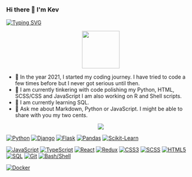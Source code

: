 ### Hi there 👋 I'm Kev
[![Typing SVG](https://readme-typing-svg.herokuapp.com?font=Fira+Code&pause=1000&width=435&lines=Student;Developer;Aspiring+Business+Scientist)](https://git.io/typing-svg)


<div id="header" align="center">
  <img src="https://media.giphy.com/media/HwBlFQZFcAoUcPHZdX/giphy.gif" width="100"/>
</div>

- 🎇 In the year 2021, I started my coding journey. I have tried to code a few times before but I never got serious until then.
- 🔭 I am currently tinkering with code polishing my Python, HTML, SCSS/CSS and JavaScript I am also working on R and Shell scripts.
- 🌱 I am currently learning SQL.
- 💬 Ask me about Markdown, Python or JavaScript. I might be able to share with you my two cents.

<p align="center">

<img src="https://github-readme-stats.vercel.app/api/top-langs/?username=cave-o&theme=dark&hide_border=false&include_all_commits=true&count_private=true&layout=compact&langs_count=6">

</p>

[![Python](https://img.shields.io/badge/Python-3776AB?style=for-the-badge&logo=python&logoColor=white)](https://github.com/topics/python)
[![Django](https://img.shields.io/badge/Django-092E20?style=for-the-badge&logo=django&logoColor=white)](https://github.com/topics/django)
[![Flask](https://img.shields.io/badge/Flask-000000?style=for-the-badge&logo=flask&logoColor=white)](https://github.com/topics/flask)
[![Pandas](https://img.shields.io/badge/pandas-150458?style=for-the-badge&logo=pandas&logoColor=white)](https://github.com/topics/pandas)
[![Scikit-Learn](https://img.shields.io/badge/scikit--learn-F7931E?style=for-the-badge&logo=scikit-learn&logoColor=white)](https://github.com/topics/scikit-learn)

[![JavaScript](https://img.shields.io/badge/JavaScript-F7DF1E?style=for-the-badge&logo=javascript&logoColor=black)](https://github.com/topics/javascript)
[![TypeScript](https://img.shields.io/badge/TypeScript-3178C6?style=for-the-badge&logo=typescript&logoColor=white)](https://github.com/topics/typescript)
[![React](https://img.shields.io/badge/React-61DAFB?style=for-the-badge&logo=react&logoColor=black)](https://github.com/topics/react)
[![Redux](https://img.shields.io/badge/Redux-764ABC?style=for-the-badge&logo=redux&logoColor=white)](https://github.com/topics/redux)
[![CSS3](https://img.shields.io/badge/CSS3-1572B6?style=for-the-badge&logo=css3&logoColor=white)](https://github.com/topics/css)
[![SCSS](https://img.shields.io/badge/SCSS-CC6699?style=for-the-badge&logo=sass&logoColor=white)](https://github.com/topics/scss)
[![HTML5](https://img.shields.io/badge/HTML5-E34F26?style=for-the-badge&logo=html5&logoColor=white)](https://github.com/topics/html)
[![SQL](https://img.shields.io/badge/SQL-4479A1?style=for-the-badge&logo=postgresql&logoColor=white)](https://github.com/topics/sql)
[![Git](https://img.shields.io/badge/Git-F05032?style=for-the-badge&logo=git&logoColor=white)](https://github.com/topics/git)
[![Bash/Shell](https://img.shields.io/badge/Bash/Shell-4EAA25?style=for-the-badge&logo=gnu-bash&logoColor=white)](https://github.com/topics/bash)

[![Docker](https://img.shields.io/badge/Docker-2496ED?style=for-the-badge&logo=docker&logoColor=white)](https://github.com/topics/docker)


 




